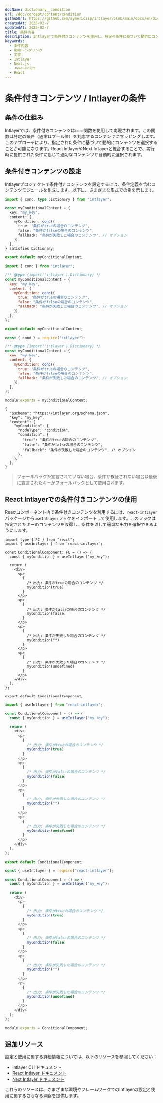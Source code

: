 ```yaml
---
docName: dictionary__condition
url: /doc/concept/content/condition
githubUrl: https://github.com/aymericzip/intlayer/blob/main/docs/en/dictionary/condition.md
createdAt: 2025-02-7
updatedAt: 2025-02-7
title: 条件内容
description: Intlayerで条件付きコンテンツを使用し、特定の条件に基づいて動的にコンテンツを表示する方法を学びます。このドキュメントに従って、効率的に条件を実装しましょう。
keywords:
  - 条件内容
  - 動的レンダリング
  - 文書
  - Intlayer
  - Next.js
  - JavaScript
  - React
---
```


# 条件付きコンテンツ / Intlayerの条件

## 条件の仕組み

Intlayerでは、条件付きコンテンツは`cond`関数を使用して実現されます。この関数は特定の条件（通常はブール値）を対応するコンテンツにマッピングします。このアプローチにより、指定された条件に基づいて動的にコンテンツを選択することが可能になります。React IntlayerやNext Intlayerと統合することで、実行時に提供された条件に応じて適切なコンテンツが自動的に選択されます。

## 条件付きコンテンツの設定

Intlayerプロジェクトで条件付きコンテンツを設定するには、条件定義を含むコンテンツモジュールを作成します。以下に、さまざまな形式での例を示します。

```typescript fileName="**/*.content.ts" contentDeclarationFormat="typescript"
import { cond, type Dictionary } from "intlayer";

const myConditionalContent = {
  key: "my_key",
  content: {
    myCondition: cond({
      true: "条件がtrueの場合のコンテンツ",
      false: "条件がfalseの場合のコンテンツ",
      fallback: "条件が失敗した場合のコンテンツ", // オプション
    }),
  },
} satisfies Dictionary;

export default myConditionalContent;
```

```javascript fileName="**/*.content.mjs" contentDeclarationFormat="esm"
import { cond } from "intlayer";

/** @type {import('intlayer').Dictionary} */
const myConditionalContent = {
  key: "my_key",
  content: {
    myCondition: cond({
      true: "条件がtrueの場合のコンテンツ",
      false: "条件がfalseの場合のコンテンツ",
      fallback: "条件が失敗した場合のコンテンツ", // オプション
    }),
  },
};

export default myConditionalContent;
```

```javascript fileName="**/*.content.cjs" contentDeclarationFormat="commonjs"
const { cond } = require("intlayer");

/** @type {import('intlayer').Dictionary} */
const myConditionalContent = {
  key: "my_key",
  content: {
    myCondition: cond({
      true: "条件がtrueの場合のコンテンツ",
      false: "条件がfalseの場合のコンテンツ",
      fallback: "条件が失敗した場合のコンテンツ", // オプション
    }),
  },
};

module.exports = myConditionalContent;
```

```json5 fileName="**/*.content.json" contentDeclarationFormat="json"
{
  "$schema": "https://intlayer.org/schema.json",
  "key": "my_key",
  "content": {
    "myCondition": {
      "nodeType": "condition",
      "condition": {
        "true": "条件がtrueの場合のコンテンツ",
        "false": "条件がfalseの場合のコンテンツ",
        "fallback": "条件が失敗した場合のコンテンツ", // オプション
      },
    },
  },
}
```

> フォールバックが宣言されていない場合、条件が検証されない場合は最後に宣言されたキーがフォールバックとして使用されます。

## React Intlayerでの条件付きコンテンツの使用

Reactコンポーネント内で条件付きコンテンツを利用するには、`react-intlayer`パッケージから`useIntlayer`フックをインポートして使用します。このフックは指定されたキーのコンテンツを取得し、条件を渡して適切な出力を選択できるようにします。

```tsx fileName="**/*.tsx" codeFormat="typescript"
import type { FC } from "react";
import { useIntlayer } from "react-intlayer";

const ConditionalComponent: FC = () => {
  const { myCondition } = useIntlayer("my_key");

  return (
    <div>
      <p>
        {
          /* 出力: 条件がtrueの場合のコンテンツ */
          myCondition(true)
        }
      </p>
      <p>
        {
          /* 出力: 条件がfalseの場合のコンテンツ */
          myCondition(false)
        }
      </p>
      <p>
        {
          /* 出力: 条件が失敗した場合のコンテンツ */
          myCondition("")
        }
      </p>
      <p>
        {
          /* 出力: 条件が失敗した場合のコンテンツ */
          myCondition(undefined)
        }
      </p>
    </div>
  );
};

export default ConditionalComponent;
```

```javascript fileName="**/*.mjx" codeFormat="esm"
import { useIntlayer } from "react-intlayer";

const ConditionalComponent = () => {
  const { myCondition } = useIntlayer("my_key");

  return (
    <div>
      <p>
        {
          /* 出力: 条件がtrueの場合のコンテンツ */
          myCondition(true)
        }
      </p>
      <p>
        {
          /* 出力: 条件がfalseの場合のコンテンツ */
          myCondition(false)
        }
      </p>
      <p>
        {
          /* 出力: 条件が失敗した場合のコンテンツ */
          myCondition("")
        }
      </p>
      <p>
        {
          /* 出力: 条件が失敗した場合のコンテンツ */
          myCondition(undefined)
        }
      </p>
    </div>
  );
};

export default ConditionalComponent;
```

```javascript fileName="**/*.cjs" codeFormat="commonjs"
const { useIntlayer } = require("react-intlayer");

const ConditionalComponent = () => {
  const { myCondition } = useIntlayer("my_key");

  return (
    <div>
      <p>
        {
          /* 出力: 条件がtrueの場合のコンテンツ */
          myCondition(true)
        }
      </p>
      <p>
        {
          /* 出力: 条件がfalseの場合のコンテンツ */
          myCondition(false)
        }
      </p>
      <p>
        {
          /* 出力: 条件が失敗した場合のコンテンツ */
          myCondition("")
        }
      </p>
      <p>
        {
          /* 出力: 条件が失敗した場合のコンテンツ */
          myCondition(undefined)
        }
      </p>
    </div>
  );
};

module.exports = ConditionalComponent;
```

## 追加リソース

設定と使用に関する詳細情報については、以下のリソースを参照してください：

- [Intlayer CLI ドキュメント](https://github.com/aymericzip/intlayer/blob/main/docs/ja/intlayer_cli.md)
- [React Intlayer ドキュメント](https://github.com/aymericzip/intlayer/blob/main/docs/ja/intlayer_with_create_react_app.md)
- [Next Intlayer ドキュメント](https://github.com/aymericzip/intlayer/blob/main/docs/ja/intlayer_with_nextjs_15.md)

これらのリソースは、さまざまな環境やフレームワークでのIntlayerの設定と使用に関するさらなる洞察を提供します。
